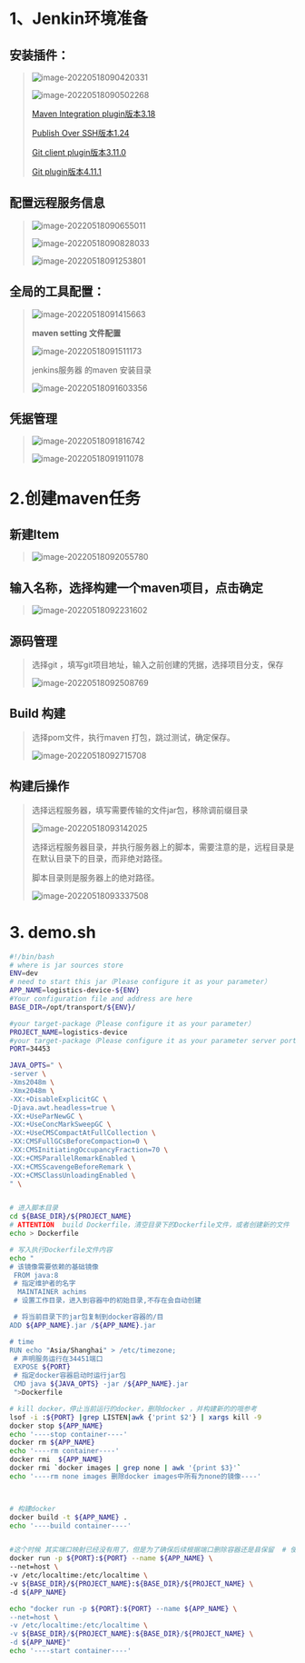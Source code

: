 

# 1、Jenkin环境准备

## 安装插件：

> 
>
> ![image-20220518090420331](Jenkins整合SpringBoot.assets/image-20220518090420331.png)
>
> ![image-20220518090502268](Jenkins整合SpringBoot.assets/image-20220518090502268.png)
>
> [Maven Integration plugin版本3.18](https://plugins.jenkins.io/maven-plugin)
>
> [Publish Over SSH版本1.24](https://plugins.jenkins.io/publish-over-ssh)
>
> [Git client plugin版本3.11.0](https://plugins.jenkins.io/git-client)
>
> [Git plugin版本4.11.1](https://plugins.jenkins.io/git)

## 配置远程服务信息

> ![image-20220518090655011](Jenkins整合SpringBoot.assets/image-20220518090655011.png)
>
> ![image-20220518090828033](Jenkins整合SpringBoot.assets/image-20220518090828033.png)
>
> ![image-20220518091253801](Jenkins整合SpringBoot.assets/image-20220518091253801.png)

## 全局的工具配置：

> ![image-20220518091415663](Jenkins整合SpringBoot.assets/image-20220518091415663.png)
>
> **maven setting 文件配置**
>
> ![image-20220518091511173](Jenkins整合SpringBoot.assets/image-20220518091511173.png)
>
> jenkins服务器 的maven 安装目录
>
> ![image-20220518091603356](Jenkins整合SpringBoot.assets/image-20220518091603356.png)

## 凭据管理

> ![image-20220518091816742](Jenkins整合SpringBoot.assets/image-20220518091816742.png)
>
> ![image-20220518091911078](Jenkins整合SpringBoot.assets/image-20220518091911078.png)



# 2.创建maven任务

## 新建Item

> ![image-20220518092055780](Jenkins整合SpringBoot.assets/image-20220518092055780.png)

## 输入名称，选择构建一个maven项目，点击确定

> ![image-20220518092231602](Jenkins整合SpringBoot.assets/image-20220518092231602.png)



## 源码管理

> 选择git ，填写git项目地址，输入之前创建的凭据，选择项目分支，保存
>
> ![image-20220518092508769](Jenkins整合SpringBoot.assets/image-20220518092508769.png)

## Build 构建

> 选择pom文件，执行maven 打包，跳过测试，确定保存。
>
> ![image-20220518092715708](Jenkins整合SpringBoot.assets/image-20220518092715708.png)

## 构建后操作

> 选择远程服务器，填写需要传输的文件jar包，移除调前缀目录
>
> ![image-20220518093142025](Jenkins整合SpringBoot.assets/image-20220518093142025.png)
>
> 选择远程服务器目录，并执行服务器上的脚本，需要注意的是，远程目录是在默认目录下的目录，而非绝对路径。
>
> 脚本目录则是服务器上的绝对路径。
>
> ![image-20220518093337508](Jenkins整合SpringBoot.assets/image-20220518093337508.png)



# 3. demo.sh

```sh
#!/bin/bash
# where is jar sources store
ENV=dev
# need to start this jar（Please configure it as your parameter）
APP_NAME=logistics-device-${ENV}
#Your configuration file and address are here
BASE_DIR=/opt/transport/${ENV}/

#your target-package（Please configure it as your parameter）
PROJECT_NAME=logistics-device
#your target-package（Please configure it as your parameter server port）
PORT=34453

JAVA_OPTS=" \
-server \
-Xms2048m \
-Xmx2048m \
-XX:+DisableExplicitGC \
-Djava.awt.headless=true \
-XX:+UseParNewGC \
-XX:+UseConcMarkSweepGC \
-XX:+UseCMSCompactAtFullCollection \
-XX:CMSFullGCsBeforeCompaction=0 \
-XX:CMSInitiatingOccupancyFraction=70 \
-XX:+CMSParallelRemarkEnabled \
-XX:+CMSScavengeBeforeRemark \
-XX:+CMSClassUnloadingEnabled \
" \


# 进入脚本目录
cd ${BASE_DIR}/${PROJECT_NAME}
# ATTENTION  build Dockerfile，清空目录下的Dockerfile文件，或者创建新的文件
echo > Dockerfile

# 写入执行Dockerfile文件内容
echo "
# 该镜像需要依赖的基础镜像
 FROM java:8
 # 指定维护者的名字
  MAINTAINER achims
 # 设置工作目录，进入到容器中的初始目录,不存在会自动创建

 # 将当前目录下的jar包复制到docker容器的/目
ADD ${APP_NAME}.jar /${APP_NAME}.jar

# time
RUN echo "Asia/Shanghai" > /etc/timezone;
 # 声明服务运行在34451端口
 EXPOSE ${PORT}
 # 指定docker容器启动时运行jar包
 CMD java ${JAVA_OPTS} -jar /${APP_NAME}.jar
 ">Dockerfile

# kill docker，停止当前运行的docker，删除docker ，并构建新的的哦参考
lsof -i :${PORT} |grep LISTEN|awk {'print $2'} | xargs kill -9
docker stop ${APP_NAME}
echo '----stop container----'
docker rm ${APP_NAME}
echo '----rm container----'
docker rmi  ${APP_NAME}
docker rmi `docker images | grep none | awk '{print $3}'`
echo '----rm none images 删除docker images中所有为none的镜像----'



# 构建docker
docker build -t ${APP_NAME} .
echo '----build container----'


#这个时候 其实端口映射已经没有用了，但是为了确保后续根据端口删除容器还是县保留  # 使用宿主机的ip 端口
docker run -p ${PORT}:${PORT} --name ${APP_NAME} \
--net=host \
-v /etc/localtime:/etc/localtime \
-v ${BASE_DIR}/${PROJECT_NAME}:${BASE_DIR}/${PROJECT_NAME} \
-d ${APP_NAME}

echo "docker run -p ${PORT}:${PORT} --name ${APP_NAME} \
--net=host \
-v /etc/localtime:/etc/localtime \
-v ${BASE_DIR}/${PROJECT_NAME}:${BASE_DIR}/${PROJECT_NAME} \
-d ${APP_NAME}"
echo '----start container----'
```

